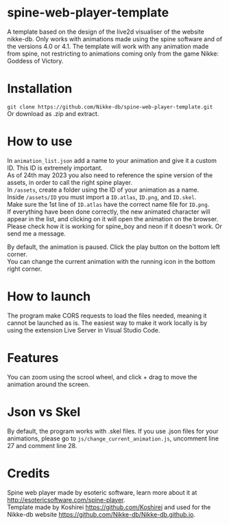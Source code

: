 # spine-web-player-template
A template based on the design of the live2d visualiser of the website nikke-db. Only works with animations made using the spine software and of the versions 4.0 or 4.1.
The template will work with any animation made from spine, not restricting to animations coming only from the game Nikke: Goddess of Victory.

# Installation
```git clone https://github.com/Nikke-db/spine-web-player-template.git```   
Or download as .zip and extract.

# How to use

In ```animation_list.json``` add a name to your animation and give it a custom ID. This ID is extremely important.  
As of 24th may 2023 you also need to reference the spine version of the assets, in order to call the right spine player.  
In ```/assets```, create a folder using the ID of your animation as a name.   
Inside ```/assets/ID``` you must import a ```ID.atlas```, ```ID.png```, and ```ID.skel```.  
Make sure the 1st line of ```ID.atlas``` have the correct name file for ```ID.png```.  
If everything have been done correctly, the new animated character will appear in the list, and clicking on it will open the animation on the browser.  
Please check how it is working for spine_boy and neon if it doesn't work. Or send me a message.  
  
By default, the animation is paused. Click the play button on the bottom left corner.  
You can change the current animation with the running icon in the bottom right corner.  

# How to launch

The program make CORS requests to load the files needed, meaning it cannot be launched as is.   The easiest way to make it work locally is by using the extension Live Server in Visual Studio Code.

# Features

You can zoom using the scrool wheel, and click + drag to move the animation around the screen.

# Json vs Skel

By default, the program works with .skel files. If you use .json files for your animations, please go to ```js/change_current_animation.js```, uncomment line 27 and comment line 28.

# Credits

Spine web player made by esoteric software, learn more about it at http://esotericsoftware.com/spine-player.  
Template made by Koshirei https://github.com/Koshirei and used for the Nikke-db website https://github.com/Nikke-db/Nikke-db.github.io.
